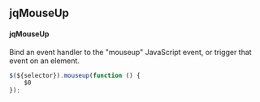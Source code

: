 ## jqMouseUp
#### jqMouseUp
Bind an event handler to the "mouseup" JavaScript event, or trigger that event on an element.
```javascript
$(${selector}).mouseup(function () { 
	$0
});
```